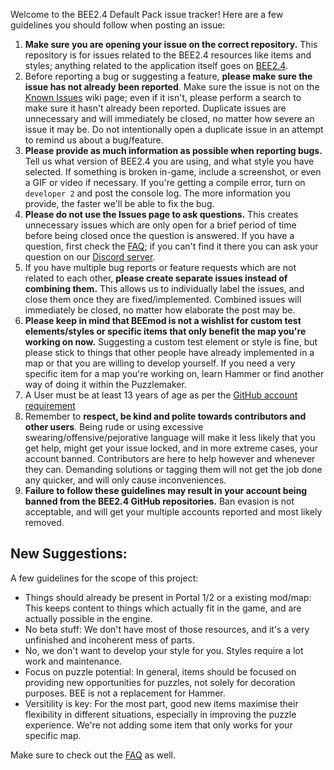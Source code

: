 Welcome to the BEE2.4 Default Pack issue tracker! Here are a few guidelines you should follow when posting an issue:

1. **Make sure you are opening your issue on the correct repository.** This repository is for issues related to the BEE2.4 resources like items and styles; anything related to the application itself goes on [BEE2.4](https://github.com/BEEmod/BEE2.4/issues).
2. Before reporting a bug or suggesting a feature, **please make sure the issue has not already been reported**. Make sure the issue is not on the [Known Issues](https://github.com/BEEmod/BEE2-items/wiki/Known-Issues) wiki page; even if it isn't, please perform a search to make sure it hasn't already been reported. Duplicate issues are unnecessary and will immediately be closed, no matter how severe an issue it may be. Do not intentionally open a duplicate issue in an attempt to remind us about a bug/feature.
3. **Please provide as much information as possible when reporting bugs.** Tell us what version of BEE2.4 you are using, and what style you have selected. If something is broken in-game, include a screenshot, or even a GIF or video if necessary. If you're getting a compile error, turn on `developer 2` and post the console log. The more information you provide, the faster we'll be able to fix the bug.
4. **Please do not use the Issues page to ask questions.** This creates unnecessary issues which are only open for a brief period of time before being closed once the question is answered. If you have a question, first check the [FAQ](https://github.com/BEEmod/BEE2-items/wiki/FAQ); if you can't find it there you can ask your question on our [Discord server](https://discord.me/beemod).
5. If you have multiple bug reports or feature requests which are not related to each other, **please create separate issues instead of combining them.** This allows us to individually label the issues, and close them once they are fixed/implemented. Combined issues will immediately be closed, no matter how elaborate the post may be.
6. **Please keep in mind that BEEmod is not a wishlist for custom test elements/styles or specific items that only benefit the map you're working on now.** Suggesting a custom test element or style is fine, but please stick to things that other people have already implemented in a map or that you are willing to develop yourself. If you need a very specific item for a map you're working on, learn Hammer or find another way of doing it within the Puzzlemaker.
7. A User must be at least 13 years of age as per the [GitHub account requirement](https://help.github.com/articles/github-terms-of-service/#b-account-terms)
8. Remember to **respect, be kind and polite towards contributors and other users**. Being rude or using excessive swearing/offensive/pejorative language will make it less likely that you get help, might get your issue locked, and in more extreme cases, your account banned. Contributors are here to help however and whenever they can. Demanding solutions or tagging them will not get the job done any quicker, and will only cause inconveniences.
9. **Failure to follow these guidelines may result in your account being banned from the BEE2.4 GitHub repositories.** Ban evasion is not acceptable, and will get your multiple accounts reported and most likely removed.


## New Suggestions:
A few guidelines for the scope of this project:

* Things should already be present in Portal 1/2 or a existing mod/map: This keeps content to things which actually fit in the game, and are actually possible in the engine.
* No beta stuff: We don't have most of those resources, and it's a very unfinished and incoherent mess of parts.
* No, we don't want to develop your style for you. Styles require a lot work and maintenance.
* Focus on puzzle potential: In general, items should be focused on providing new opportunities for puzzles, not solely for decoration purposes. BEE is not a replacement for Hammer.
* Versitility is key: For the most part, good new items maximise their flexibility in different situations, especially in improving the puzzle experience. We're not adding some item that only works for your specific map.

Make sure to check out the [FAQ](https://github.com/BEEmod/BEE2-items/wiki/FAQ) as well.
